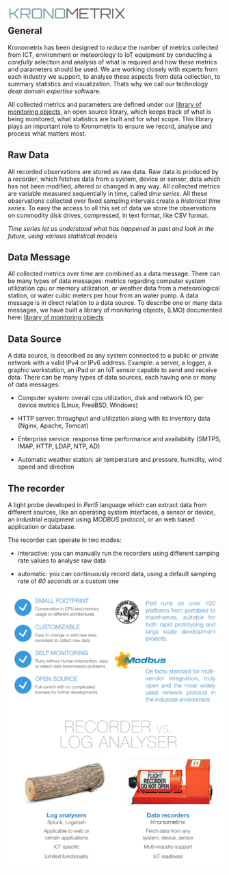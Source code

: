 <img src="https://github.com/kronometrix/recording/blob/master/docs/img/k-logo.png" align="left" height="35" width="275" />
<br/>

## General

Kronometrix has been designed to _reduce_ the number of metrics collected from ICT, environment or meteorology to
IoT equipment by conducting a _carefully_ selection and analysis of what is required and how these metrics and parameters should be used. We are working closely with experts from each industry we support, to analyse these aspects from data collection, to summary statistics and visualization. Thats why we call our technology _deep domain expertise_ software.

All collected metrics and parameters are defined under our [library of monitoring objects](https://github.com/sparvu/lmo), an open source library, which keeps track of what is being monitored, what statistics are built and for what scope. This library plays an important role to Kronometrix to ensure we record, analyse and process what matters most.


## Raw Data
All recorded observations are stored as raw data. Raw data is produced by a _recorder_, which fetches data from a 
system, device or sensor, data which has not been modified, altered or changed in any way. All collected metrics 
are variable measured sequentially in time, called _time series_. All these observations collected over fixed sampling 
intervals create a _historical time series_. To easy the access to all this set of data we store the observations 
on commodity disk drives, compressed, in text format, like CSV format.

_Time series let us understand what has happened in past and look in the future, using various statistical models_


## Data Message
All collected metrics over time are combined as a data message. There can be many types of data messages: metrics regarding computer system utilization cpu or memory utilization, or weather data from a meteorological station, or water cubic meters per hour from an water pump. A data message is in direct relation to a data source. To describe one or many data messages, we have built a library of monitoring objects, (LMO) documented here: [library of monitoring objects](https://github.com/sparvu/lmo)


## Data Source
A data source, is described as any system connected to a public or private network with a valid IPv4 or IPv6 address. Example: a server, a logger, a graphic workstation, an iPad or an IoT sensor capable to send and receive data. There can be many types of data sources, each having one or many of data messages:

 * Computer system: overall cpu utilization, disk and network IO, per device metrics (Linux, FreeBSD, Windows)
 
 * HTTP server: throughput and utilization along with its inventory data (Nginx, Apache, Tomcat)
 
 * Enterprise service: response time performance and availability (SMTPS, IMAP, HTTP, LDAP, NTP, AD)
 
 * Automatic weather station: air temperature and pressure, humidity, wind speed and direction 


## The recorder
A light probe developed in _Perl5_ language which can extract data from different sources, like an operating system interfaces, a sensor or device, an industrial equipment using _MODBUS_ protocol, or an web based application or database.

The recorder can operate in two modes:

  * interactive: you can manually run the recorders using different samping rate values to analyse raw data
  
  * automatic: you can continuously record data, using a default sampling rate of _60 seconds_ or a custom one 

<img src="https://github.com/kronometrix/recording/blob/master/docs/img/recorderplus.png" align="right" /> 
<img src="https://github.com/kronometrix/recording/blob/master/docs/img/recorder.png" align="right" /> 

